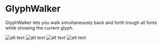 GlyphWalker
===================

GlyphWalker lets you walk simultaneously back and forth trough all fonts while showing the current glyph.

![alt text](https://github.com/luke-snider/robofont-extensions/blob/master/GlyphWalker/GlyphWalker_screen1.png)
![alt text](https://github.com/luke-snider/robofont-extensions/blob/master/GlyphWalker/GlyphWalker_screen2.png)
![alt text](https://github.com/luke-snider/robofont-extensions/blob/master/GlyphWalker/GlyphWalker_screen3.png)
![alt text](https://github.com/luke-snider/robofont-extensions/blob/master/GlyphWalker/GlyphWalker_screen4.png)
